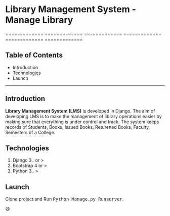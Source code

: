 # Library Management System - Manage Library #

 ============= ============= ============= ============= ============= ============= 


## Table of Contents ##
* Introduction
* Technologies
* Launch

------------------------------------------------------------------------------------------------------------------------

## Introduction ##
__Library Management System (LMS)__ is developed in Django. The aim of developing LMS is to make the management of library operations easier by making sure that everything is under control and track. The system keeps records of Students, Books, Issued Books, Returened Books, Faculty, Semesters of a College. 



## Technologies ##
1. Django 3.*.* or >
2. Bootstrap 4 or > 
3. Python 3.*.* > 



## Launch ## 
Clone project and Run <kbd>Python Manage.py Runserver</kbd>.


:smile:
